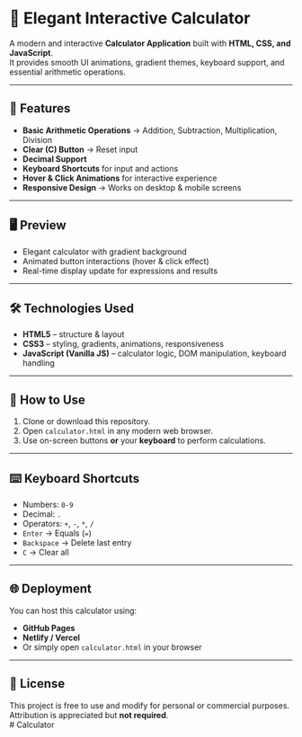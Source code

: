 # 🧮 Elegant Interactive Calculator

A modern and interactive **Calculator Application** built with **HTML, CSS, and JavaScript**.  
It provides smooth UI animations, gradient themes, keyboard support, and essential arithmetic operations.

---

## 🚀 Features

- **Basic Arithmetic Operations** → Addition, Subtraction, Multiplication, Division  
- **Clear (C) Button** → Reset input  
- **Decimal Support**  
- **Keyboard Shortcuts** for input and actions  
- **Hover & Click Animations** for interactive experience  
- **Responsive Design** → Works on desktop & mobile screens  

---

## 🖥️ Preview

- Elegant calculator with gradient background  
- Animated button interactions (hover & click effect)  
- Real-time display update for expressions and results  

---

## 🛠️ Technologies Used

- **HTML5** – structure & layout  
- **CSS3** – styling, gradients, animations, responsiveness  
- **JavaScript (Vanilla JS)** – calculator logic, DOM manipulation, keyboard handling  

---

## 📖 How to Use

1. Clone or download this repository.  
2. Open `calculator.html` in any modern web browser.  
3. Use on-screen buttons **or** your **keyboard** to perform calculations.  

---

## ⌨️ Keyboard Shortcuts

- Numbers: `0-9`  
- Decimal: `.`  
- Operators: `+`, `-`, `*`, `/`  
- `Enter` → Equals (`=`)  
- `Backspace` → Delete last entry  
- `C` → Clear all  

---

## 🌐 Deployment

You can host this calculator using:
- **GitHub Pages**  
- **Netlify / Vercel**  
- Or simply open `calculator.html` in your browser  

---

## 📜 License

This project is free to use and modify for personal or commercial purposes.  
Attribution is appreciated but **not required**.  
#   C a l c u l a t o r  
 